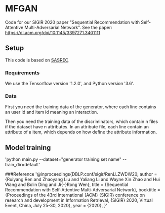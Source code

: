 # MFGAN
Code for our SIGIR 2020 paper "Sequential Recommendation with Self-Attentive Multi-Adversarial Network". 
See the paper: https://dl.acm.org/doi/10.1145/3397271.3401111

## Setup
This code is based on [SASREC](https://github.com/kang205/SASRec).

### Requirements
We use the Tensorflow version '1.2.0', and Python version '3.6'.

### Data
First you need the training data of the generator, where each line contains an user id and item id meaning an interaction. 

Then you need the training data of the discriminators, which contain n files if the dataset have n attributes. In an attribute file, each line contain an attribute of a item, which depends on how  define the attribute information.

## Model training
'python main.py --dataset="generator training set name" --train_dir=default'

###Reference
'@inproceedings{DBLP:conf/sigir/RenLLZWDW20,
  author    = {Ruiyang Ren and
               Zhaoyang Liu and
               Yaliang Li and
               Wayne Xin Zhao and
               Hui Wang and
               Bolin Ding and
               Ji{-}Rong Wen},
  title     = {Sequential Recommendation with Self-Attentive Multi-Adversarial Network},
  booktitle = {Proceedings of the 43rd International {ACM} {SIGIR} conference on
               research and development in Information Retrieval, {SIGIR} 2020, Virtual
               Event, China, July 25-30, 2020},
  year      = {2020},
}'
